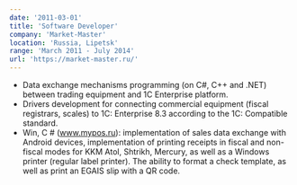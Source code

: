 ```yaml
---
date: '2011-03-01'
title: 'Software Developer'
company: 'Market-Master'
location: 'Russia, Lipetsk'
range: 'March 2011 - July 2014'
url: 'https://market-master.ru/'
---
```


- Data exchange mechanisms programming (on C#, C++ and .NET) between trading equipment and 1C Enterprise platform.
- Drivers development for connecting commercial equipment (fiscal registrars, scales) to 1C: Enterprise 8.3 according to the 1C: Compatible standard.
- Win, C # (www.mypos.ru): implementation of sales data exchange with Android devices, implementation of printing receipts in fiscal and non-fiscal modes for KKM Atol, Shtrikh, Mercury, as well as a Windows printer (regular label printer). The ability to format a check template, as well as print an EGAIS slip with a QR code.
